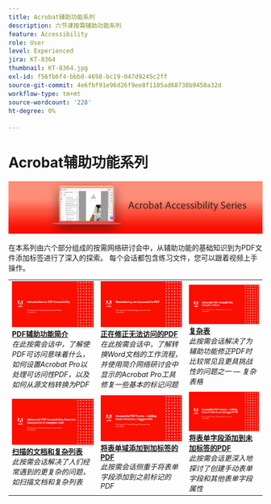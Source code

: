 ```yaml
---
title: Acrobat辅助功能系列
description: 六节课按需辅助功能系列
feature: Accessibility
role: User
level: Experienced
jira: KT-8364
thumbnail: KT-8364.jpg
exl-id: f56fb6f4-bbb8-4698-bc19-047d9245c2ff
source-git-commit: 4e6fbf91e96d26f9ee8f1105ad68738b9450a32d
workflow-type: tm+mt
source-wordcount: '228'
ht-degree: 0%

---
```


# Acrobat辅助功能系列

![Acrobat辅助功能系列图像](../assets/Hero_Accessibility.png)

在本系列由六个部分组成的按需网络研讨会中，从辅助功能的基础知识到为PDF文件添加标签进行了深入的探索。 每个会话都包含练习文件，您可以跟着视频上手操作。

<table style="table-layout:fixed">
<tr>
  <td>
    <a href="accessibilitysession1.md">
      <img alt="PDF辅助功能简介" src="../assets/Accessibilitysession1_1280.png" />
    </a>
    <div>
    <a href="accessibilitysession1.md"><strong>PDF辅助功能简介</strong></a>
    </div>
    <em>在此按需会话中，了解使PDF可访问意味着什么，如何设置Acrobat Pro以处理可访问性PDF，以及如何从源文档转换为PDF</em>
    <br>
  </td>
  <td>
    <a href="accessibilitysession2.md">
      <img alt="修正不可访问的PDF" src="../assets/Accessibilitysession2_1280.png" />
    </a>
    <div>
    <a href="accessibilitysession2.md"><strong>正在修正无法访问的PDF</strong></a>
    </div>
    <em>在此按需会话中，了解转换Word文档的工作流程，并使用简介网络研讨会中显示的Acrobat Pro工具修复一些基本的标记问题</em>
    <br>
  </td>  
  <td>
    <a href="accessibilitysession3.md">
      <img alt="复杂表格" src="../assets/Accessibilitysession3_1280.png" />
    </a>
    <div>
    <a href="accessibilitysession3.md"><strong>复杂表</strong></a>
    </div>
    <em>此按需会话解决了为辅助功能修正PDF时比较常见且更具挑战性的问题之一 — 复杂表格</em>
    <br>
  </td>
</tr>
<tr>
  <td>
    <a href="accessibilitysession4.md">
      <img alt="扫描的文档和复杂列表" src="../assets/Accessibilitysession4_1280.png" />
    </a>
    <div>
    <a href="accessibilitysession4.md"><strong>扫描的文档和复杂列表</strong></a>
    </div>
    <em>此按需会话解决了人们经常遇到的更复杂的问题，如扫描文档和复杂列表</em>
    <br>
  </td>
  <td>
    <a href="accessibilitysession5.md">
      <img alt="向带标签的PDF添加表单字段" src="../assets/Accessibilitysession5_1280.png" />
    </a>
    <div>
    <a href="accessibilitysession5.md"><strong>将表单域添加到加标签的PDF</strong></a>
    </div>
    <em>此按需会话侧重于将表单字段添加到之前标记的PDF</em>
    <br>
  </td>  
  <td>
    <a href="accessibilitysession6.md">
      <img alt="将表单字段添加到未加标签的PDF" src="../assets/Accessibilitysession6_1280.png" />
    </a>
    <div>
    <a href="accessibilitysession6.md"><strong>将表单字段添加到未加标签的PDF</strong></a>
    </div>
    <em>此按需会话更深入地探讨了创建手动表单字段和其他表单字段属性</em>
    <br>
  </td> 
</tr>
</table>
